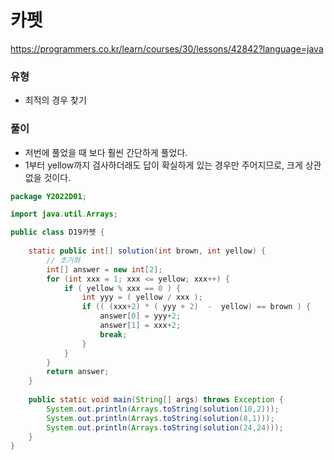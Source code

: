 # 카펫
https://programmers.co.kr/learn/courses/30/lessons/42842?language=java

### 유형
- 최적의 경우 찾기

### 풀이
- 저번에 풀었을 때 보다 훨씬 간단하게 풀었다.
- 1부터 yellow까지 검사하더래도 답이 확실하게 있는 경우만 주어지므로, 크게 상관없을 것이다.
```java
package Y2022D01;

import java.util.Arrays;

public class D19카펫 {
	
	static public int[] solution(int brown, int yellow) {
        // 초기화
		int[] answer = new int[2];
		for (int xxx = 1; xxx <= yellow; xxx++) {
			if ( yellow % xxx == 0 ) {
				int yyy = ( yellow / xxx );
				if (( (xxx+2) * ( yyy + 2)  -  yellow) == brown ) {
					answer[0] = yyy+2;
					answer[1] = xxx+2;
					break;
				}
			}
		}
		return answer;
    }
	
	public static void main(String[] args) throws Exception {
		System.out.println(Arrays.toString(solution(10,2)));
		System.out.println(Arrays.toString(solution(8,1)));
		System.out.println(Arrays.toString(solution(24,24)));
	}
}
```